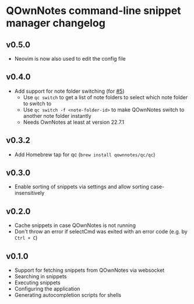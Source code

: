 # QOwnNotes command-line snippet manager changelog

## v0.5.0
- Neovim is now also used to edit the config file 

## v0.4.0
- Add support for note folder switching (for [#5](https://github.com/qownnotes/qc/issues/5))
  - Use `qc switch` to get a list of note folders to select which note folder to switch to
  - Use `qc switch -f <note-folder-id>` to make QOwnNotes switch to another note folder instantly
  - Needs OwnNotes at least at version 22.7.1

## v0.3.2
- Add Homebrew tap for qc (`brew install qownnotes/qc/qc`)

## v0.3.0
- Enable sorting of snippets via settings and allow sorting case-insensitively

## v0.2.0
- Cache snippets in case QOwnNotes is not running
- Don't throw an error if selectCmd was exited with an error code (e.g. by `Ctrl + C`)

## v0.1.0
- Support for fetching snippets from QOwnNotes via websocket
- Searching in snippets
- Executing snippets
- Configuring the application
- Generating autocompletion scripts for shells
